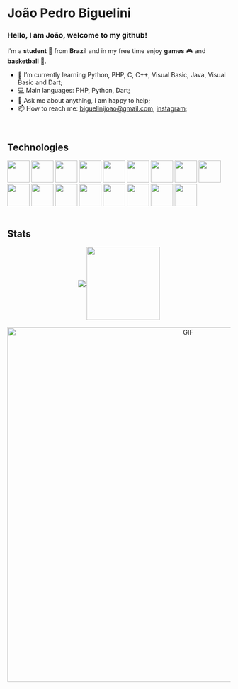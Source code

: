 # João Pedro Biguelini 
### Hello, I am João, welcome to my github!
I'm a **student** :book: from **Brazil** and in my free time enjoy **games** :video_game: and **basketball** :basketball:.
<br>

- 🌱 I’m currently learning Python, PHP, C, C++, Visual Basic, Java, Visual Basic and Dart;
- 💻 Main languages: PHP, Python, Dart;
- 💬 Ask me about anything, I am happy to help;
- 📫 How to reach me: biguelinijoao@gmail.com, [instagram](https://www.instagram.com/bigueeee/);
<br>

## Technologies
<div text-align="center">
  <img width="50" height="50" src="https://cdn.jsdelivr.net/gh/devicons/devicon/icons/arduino/arduino-original.svg" />
  <img width="50" height="50" src="https://cdn.jsdelivr.net/gh/devicons/devicon/icons/bootstrap/bootstrap-plain.svg" />
  <img width="50" height="50" src="https://cdn.jsdelivr.net/gh/devicons/devicon/icons/c/c-original.svg" />
  <img width="50" height="50" src="https://cdn.jsdelivr.net/gh/devicons/devicon/icons/cplusplus/cplusplus-original.svg" />
  <img width="50" height="50" src="https://cdn.jsdelivr.net/gh/devicons/devicon/icons/css3/css3-original.svg" />
  <img width="50" height="50" src="https://cdn.jsdelivr.net/gh/devicons/devicon/icons/dart/dart-original.svg" />
  <img width="50" height="50" src="https://cdn.jsdelivr.net/gh/devicons/devicon/icons/django/django-original.svg" />
  <img width="50" height="50" src="https://cdn.jsdelivr.net/gh/devicons/devicon/icons/dot-net/dot-net-original.svg" />
  <img width="50" height="50" src="https://cdn.jsdelivr.net/gh/devicons/devicon/icons/firebase/firebase-plain.svg" />
<img width="50" height="50" src="https://cdn.jsdelivr.net/gh/devicons/devicon/icons/flask/flask-original.svg" />
<img width="50" height="50" src="https://cdn.jsdelivr.net/gh/devicons/devicon/icons/flutter/flutter-original.svg" />
<img width="50" height="50" src="https://cdn.jsdelivr.net/gh/devicons/devicon/icons/git/git-original.svg" />
<img width="50" height="50" src="https://cdn.jsdelivr.net/gh/devicons/devicon/icons/html5/html5-original.svg" />
<img width="50" height="50" src="https://cdn.jsdelivr.net/gh/devicons/devicon/icons/java/java-original.svg" />
<img width="50" height="50" src="https://cdn.jsdelivr.net/gh/devicons/devicon/icons/javascript/javascript-original.svg" />
<img width="50" height="50" src="https://cdn.jsdelivr.net/gh/devicons/devicon/icons/mysql/mysql-original-wordmark.svg" />
<img width="50" height="50" src="https://cdn.jsdelivr.net/gh/devicons/devicon/icons/python/python-original.svg" />


</div>
<br>

## Stats
<p align="center"> 
  <a href="https://github.com/anuraghazra/github-readme-stats">
    <img
      align="center"
      src="https://github-readme-stats.vercel.app/api/top-langs/?username=Biguelini&theme=cobalt&layout=compact"
    />
  </a>
  <a href="https://github.com/anuraghazra/github-readme-stats">
    <img
      align="center"
      height="165"
      src="https://github-readme-stats.vercel.app/api?username=Biguelini&count_private=true&show_icons=true&theme=cobalt&custom_title=Github%20Status&hide=issues"
    />
  </a>
  <br>
  <br>
  <img width="800" alt="GIF" src="https://media.giphy.com/media/4UzW8S83pWoKs/giphy.gif"/>
</p>


